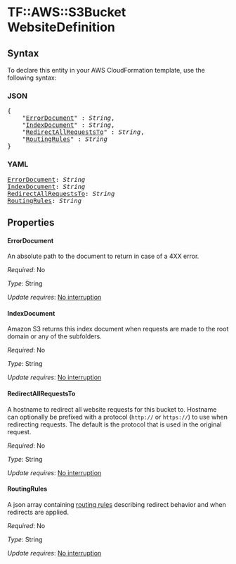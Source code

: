 # TF::AWS::S3Bucket WebsiteDefinition

## Syntax

To declare this entity in your AWS CloudFormation template, use the following syntax:

### JSON

<pre>
{
    "<a href="#errordocument" title="ErrorDocument">ErrorDocument</a>" : <i>String</i>,
    "<a href="#indexdocument" title="IndexDocument">IndexDocument</a>" : <i>String</i>,
    "<a href="#redirectallrequeststo" title="RedirectAllRequestsTo">RedirectAllRequestsTo</a>" : <i>String</i>,
    "<a href="#routingrules" title="RoutingRules">RoutingRules</a>" : <i>String</i>
}
</pre>

### YAML

<pre>
<a href="#errordocument" title="ErrorDocument">ErrorDocument</a>: <i>String</i>
<a href="#indexdocument" title="IndexDocument">IndexDocument</a>: <i>String</i>
<a href="#redirectallrequeststo" title="RedirectAllRequestsTo">RedirectAllRequestsTo</a>: <i>String</i>
<a href="#routingrules" title="RoutingRules">RoutingRules</a>: <i>String</i>
</pre>

## Properties

#### ErrorDocument

An absolute path to the document to return in case of a 4XX error.

_Required_: No

_Type_: String

_Update requires_: [No interruption](https://docs.aws.amazon.com/AWSCloudFormation/latest/UserGuide/using-cfn-updating-stacks-update-behaviors.html#update-no-interrupt)

#### IndexDocument

Amazon S3 returns this index document when requests are made to the root domain or any of the subfolders.

_Required_: No

_Type_: String

_Update requires_: [No interruption](https://docs.aws.amazon.com/AWSCloudFormation/latest/UserGuide/using-cfn-updating-stacks-update-behaviors.html#update-no-interrupt)

#### RedirectAllRequestsTo

A hostname to redirect all website requests for this bucket to. Hostname can optionally be prefixed with a protocol (`http://` or `https://`) to use when redirecting requests. The default is the protocol that is used in the original request.

_Required_: No

_Type_: String

_Update requires_: [No interruption](https://docs.aws.amazon.com/AWSCloudFormation/latest/UserGuide/using-cfn-updating-stacks-update-behaviors.html#update-no-interrupt)

#### RoutingRules

A json array containing [routing rules](https://docs.aws.amazon.com/AWSCloudFormation/latest/UserGuide/aws-properties-s3-websiteconfiguration-routingrules.html)
describing redirect behavior and when redirects are applied.

_Required_: No

_Type_: String

_Update requires_: [No interruption](https://docs.aws.amazon.com/AWSCloudFormation/latest/UserGuide/using-cfn-updating-stacks-update-behaviors.html#update-no-interrupt)

